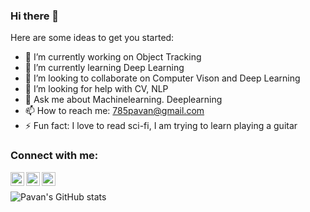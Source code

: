 ### Hi there 👋

<!--
**785pavan/785pavan** is a ✨ _special_ ✨ repository because its `README.md` (this file) appears on your GitHub profile.-->


Here are some ideas to get you started:

- 🔭 I’m currently working on Object Tracking
- 🌱 I’m currently learning Deep Learning
- 👯 I’m looking to collaborate on Computer Vison and Deep Learning
- 🤔 I’m looking for help with CV, NLP
- 💬 Ask me about Machinelearning. Deeplearning
- 📫 How to reach me: 785pavan@gmail.com
- ⚡ Fun fact: I love to read sci-fi, I am trying to learn playing a guitar 

### Connect with me:

[<img align="left" alt="codeSTACKr | Twitter" width="22px" src="https://icons8.com/icon/bYzsf9Bmocst/twitter" />][twitter]
[<img align="left" alt="codeSTACKr | LinkedIn" width="22px" src="https://cdn.jsdelivr.net/npm/simple-icons@v3/icons/linkedin.svg" />][linkedin]
[<img align="left" alt="codeSTACKr | Instagram" width="22px" src="https://cdn.jsdelivr.net/npm/simple-icons@v3/icons/instagram.svg" />][instagram]

<br />

![Pavan's GitHub stats](https://github-readme-stats.vercel.app/api?username=785pavan&theme=tokyonight)

[twitter]: https://twitter.com/zephyr_347
[instagram]: https://instagram.com/abhi_pavan_insta/
[linkedin]: https://linkedin.com/in/kandapagari
